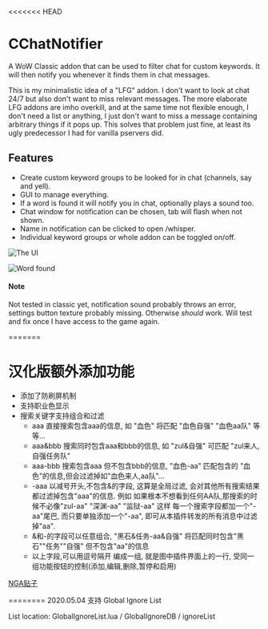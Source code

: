 <<<<<<< HEAD
# CChatNotifier
A WoW Classic addon that can be used to filter chat for custom keywords. It will then notify you whenever it finds them in chat messages.

This is my minimalistic idea of a "LFG" addon. I don't want to look at chat 24/7 but also don't want to miss relevant messages. The more elaborate LFG addons are imho overkill, and at the same time not flexible enough, I don't need a list or anything, I just don't want to miss a message containing arbitrary things if it pops up. This solves that problem just fine, at least its ugly predecessor I had for vanilla pservers did.

## Features
* Create custom keyword groups to be looked for in chat (channels, say and yell).
* GUI to manage everything.
* If a word is found it will notify you in chat, optionally plays a sound too.
* Chat window for notification can be chosen, tab will flash when not shown.
* Name in notification can be clicked to open /whisper.
* Individual keyword groups or whole addon can be toggled on/off.

![The UI](images/ui.png)

![Word found](images/found.png)

#### Note
Not tested in classic yet, notification sound probably throws an error, settings button texture probably missing. Otherwise *should* work. Will test and fix once I have access to the game again.

=======

# 汉化版额外添加功能

* 添加了防刷屏机制
* 支持职业色显示
* 搜索关键字支持组合和过滤
    * aaa 直接搜索包含aaa的信息, 如 "血色" 将匹配 "血色自强" "血色aa队" 等等...
    * aaa&bbb 搜索同时包含aaa和bbb的信息, 如 "zul&自强" 可匹配 "zul来人,自强任务队"
    * aaa-bbb 搜索包含aaa 但不包含bbb的信息, "血色-aa" 匹配包含的 "血色"的信息,但会过滤掉如"血色来人,aa队"...
    * -aaa 以减号开头,不包含&的字段, 这算是全局过滤, 会对其他所有搜索结果 都过滤掉包含"aaa"的信息. 例如 如果根本不想看到任何AA队,那搜索的时候不必像"zul-aa" "深渊-aa" "监狱-aa" 这样 每一个搜索字段都加一个"-aa"尾巴, 而只要单独添加一个"-aa", 即可从本插件转发的所有消息中过滤掉"aa".
    * &和-的字段可以任意组合, "黑石&任务-aa&自强" 将匹配同时包含"黑石""任务""自强" 但不包含"aa"的信息
    * 以上字段,可以用逗号隔开 编成一组, 就是图中插件界面上的一行, 受同一组功能按钮的控制(添加,编辑,删除,暂停和启用)

[NGA贴子](https://bbs.nga.cn/read.php?&tid=18499801)

========
2020.05.04 支持 Global Ignore List

List location:
GlobalIgnoreList.lua / GlobalIgnoreDB / ignoreList


